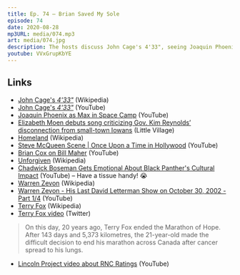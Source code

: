 ```yaml
---
title: Ep. 74 – Brian Saved My Sole
episode: 74
date: 2020-08-28
mp3URL: media/074.mp3
art: media/074.jpg
description: The hosts discuss John Cage's 4'33", seeing Joaquin Phoenix in Space Camp, a song about the Iowa governor, Dennis continues to watch Homeland, Forsaken, Scotch, Chadwick Boseman, and Warren Zevon's prescience of Death, Dennis is building a shed, and Erik is not sending his kids to school.
youtube: VVxGrupKbYE
---
```


## Links

- [John Cage's _4'33"_](https://en.wikipedia.org/wiki/4%E2%80%B233%E2%80%B3) (Wikipedia)
- [John Cage's _4'33"_](https://www.youtube.com/watch?v=JTEFKFiXSx4) (YouTube)
- [Joaquin Phoenix as Max in Space Camp](https://www.youtube.com/watch?v=tU2H7fapcaQ) (YouTube)
- [Elizabeth Moen debuts song criticizing Gov. Kim Reynolds’ disconnection from small-town Iowans](https://littlevillagemag.com/elizabeth-moen-debuts-song-criticizing-gov-kim-reynolds-disconnection-from-small-town-iowans/) (Little Village)
- [Homeland](<https://en.wikipedia.org/wiki/Homeland_(TV_series)>) (Wikipedia)
- [Steve McQueen Scene | Once Upon a Time in Hollywood](https://www.youtube.com/watch?v=yNtMQCUPmIc) (YouTube)
- [Brian Cox on Bill Maher](https://www.youtube.com/watch?v=F0yftawR0GM) (YouTube)
- [Unforgiven](https://en.wikipedia.org/wiki/Unforgiven) (Wikipedia)
- [Chadwick Boseman Gets Emotional About Black Panther's Cultural Impact](https://youtu.be/6J-D86wfxiE) (YouTube) – Have a tissue handy! 😭
- [Warren Zevon](https://en.wikipedia.org/wiki/Warren_Zevon) (Wikipedia)
- [Warren Zevon - His Last David Letterman Show on October 30, 2002 - Part 1/4](https://youtu.be/z7Mirkd3CT4) (YouTube)
- [Terry Fox](https://youtu.be/LbhYqV17CoQ) (Wikipedia)
- [Terry Fox video](https://twitter.com/CBC/status/1300837068793405440) (Twitter)

> On this day, 20 years ago, Terry Fox ended the Marathon of Hope. After 143 days and 5,373 kilometres, the 21-year-old made the difficult decision to end his marathon across Canada after cancer spread to his lungs.

- [Lincoln Project video about RNC Ratings](https://www.youtube.com/watch?v=hjydniIywzc) (YouTube)
